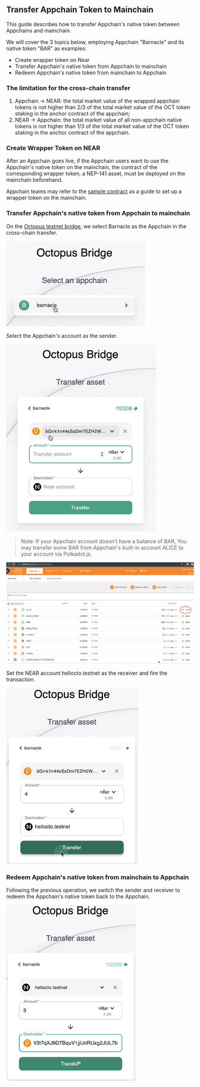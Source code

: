 ## Transfer Appchain Token to Mainchain

This guide describes how to transfer Appchain's native token between Appchains and mainchain. 

We will cover the 3 topics below, employing Appchain "Barnacle" and its native token "BAR" as examples:

* Create wrapper token on Near
* Transfer Appchain's native token from Appchain to mainchain
* Redeem Appchain's native token from mainchain to Appchain 

### The limitation for the cross-chain transfer

1. Appchain -> NEAR: the total market value of the wrapped appchain tokens is not higher than 2/3 of the total market value of the OCT token staking in the anchor contract of the appchain;
2. NEAR -> Appchain: the total market value of all non-appchain native tokens is not higher than 1/3 of the total market value of the OCT token staking in the anchor contract of the appchain.

### Create Wrapper Token on NEAR

After an Appchain goes live, if the Appchain users want to use the Appchain's native token on the mainchain, the contract of the corresponding wrapper token, a NEP-141 asset, must be deployed on the mainchain beforehand.  

Appchain teams may refer to the [sample contract](https://github.com/octopus-network/appchain-native-token) as a guide to set up a wrapper token on the mainchain. 

### Transfer Appchain's native token from Appchain to mainchain

On the [Octopus testnet bridge](https://bridge.testnet.oct.network/), we select  Barnacle as the Appchain in the cross-chain transfer.

![BarnacleAsAppchain](./BarnacleAsAppchain.png)

Select the Appchain's account as the sender.

![AppchainAccAsSender](./AppchainAccAsSender.png)

> Note: If your Appchain account doesn't have a balance of BAR, You may transfer some BAR from Appchain's built-in account ALICE to your account via Polkadot.js.

![AppchainAliceSend](./AppchainAliceSend.png)

Set the NEAR account hellocto.testnet as the receiver and fire the transaction.

![FireAppNativeToMainchain](./FireAppNativeToMainchain.png)


### Redeem Appchain's native token from mainchain to Appchain

Following the previous operation, we switch the sender and receiver to redeem the Appchain's native token back to the Appchain.

![RedeemAppNativeToAppchain](./RedeemAppNativeToAppchain.png)
